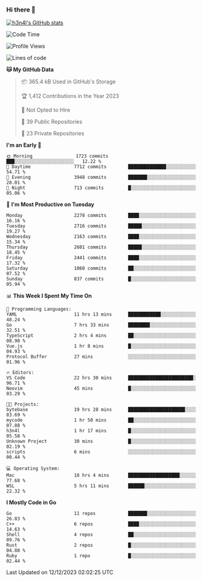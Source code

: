 ### Hi there 👋

[![h3n4l's GitHub stats](https://github-readme-stats.vercel.app/api?username=h3n4l&count_private=true&show_icons=true&theme=radical)](https://github.com/h3n4l/github-readme-stats)

<!--START_SECTION:waka-->
![Code Time](http://img.shields.io/badge/Code%20Time-1%2C774%20hrs%2056%20mins-blue)

![Profile Views](http://img.shields.io/badge/Profile%20Views-0-blue)

![Lines of code](https://img.shields.io/badge/From%20Hello%20World%20I%27ve%20Written-3.7%20million%20lines%20of%20code-blue)

**🐱 My GitHub Data** 

> 📦 365.4 kB Used in GitHub's Storage 
 > 
> 🏆 1,412 Contributions in the Year 2023
 > 
> 🚫 Not Opted to Hire
 > 
> 📜 39 Public Repositories 
 > 
> 🔑 23 Private Repositories 
 > 
**I'm an Early 🐤** 

```text
🌞 Morning                1723 commits        ███░░░░░░░░░░░░░░░░░░░░░░   12.22 % 
🌆 Daytime                7712 commits        ██████████████░░░░░░░░░░░   54.71 % 
🌃 Evening                3948 commits        ███████░░░░░░░░░░░░░░░░░░   28.01 % 
🌙 Night                  713 commits         █░░░░░░░░░░░░░░░░░░░░░░░░   05.06 % 
```
📅 **I'm Most Productive on Tuesday** 

```text
Monday                   2278 commits        ████░░░░░░░░░░░░░░░░░░░░░   16.16 % 
Tuesday                  2716 commits        █████░░░░░░░░░░░░░░░░░░░░   19.27 % 
Wednesday                2163 commits        ████░░░░░░░░░░░░░░░░░░░░░   15.34 % 
Thursday                 2601 commits        █████░░░░░░░░░░░░░░░░░░░░   18.45 % 
Friday                   2441 commits        ████░░░░░░░░░░░░░░░░░░░░░   17.32 % 
Saturday                 1060 commits        ██░░░░░░░░░░░░░░░░░░░░░░░   07.52 % 
Sunday                   837 commits         █░░░░░░░░░░░░░░░░░░░░░░░░   05.94 % 
```


📊 **This Week I Spent My Time On** 

```text
💬 Programming Languages: 
YAML                     11 hrs 13 mins      ████████████░░░░░░░░░░░░░   48.24 % 
Go                       7 hrs 33 mins       ████████░░░░░░░░░░░░░░░░░   32.51 % 
TypeScript               2 hrs 4 mins        ██░░░░░░░░░░░░░░░░░░░░░░░   08.90 % 
Vue.js                   1 hr 8 mins         █░░░░░░░░░░░░░░░░░░░░░░░░   04.93 % 
Protocol Buffer          27 mins             ░░░░░░░░░░░░░░░░░░░░░░░░░   01.96 % 

🔥 Editors: 
VS Code                  22 hrs 30 mins      ████████████████████████░   96.71 % 
Neovim                   45 mins             █░░░░░░░░░░░░░░░░░░░░░░░░   03.29 % 

🐱‍💻 Projects: 
bytebase                 19 hrs 28 mins      █████████████████████░░░░   83.69 % 
mycode                   1 hr 50 mins        ██░░░░░░░░░░░░░░░░░░░░░░░   07.88 % 
h3n4l                    1 hr 17 mins        █░░░░░░░░░░░░░░░░░░░░░░░░   05.58 % 
Unknown Project          30 mins             █░░░░░░░░░░░░░░░░░░░░░░░░   02.19 % 
scripts                  6 mins              ░░░░░░░░░░░░░░░░░░░░░░░░░   00.44 % 

💻 Operating System: 
Mac                      18 hrs 4 mins       ███████████████████░░░░░░   77.68 % 
WSL                      5 hrs 11 mins       ██████░░░░░░░░░░░░░░░░░░░   22.32 % 
```

**I Mostly Code in Go** 

```text
Go                       11 repos            ███████░░░░░░░░░░░░░░░░░░   26.83 % 
C++                      6 repos             ████░░░░░░░░░░░░░░░░░░░░░   14.63 % 
Shell                    4 repos             ██░░░░░░░░░░░░░░░░░░░░░░░   09.76 % 
Rust                     2 repos             █░░░░░░░░░░░░░░░░░░░░░░░░   04.88 % 
Ruby                     1 repo              █░░░░░░░░░░░░░░░░░░░░░░░░   02.44 % 
```




 Last Updated on 12/12/2023 02:02:25 UTC
<!--END_SECTION:waka-->


